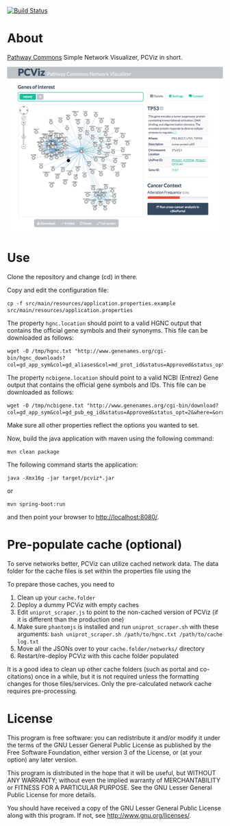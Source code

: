 [![Build Status](https://travis-ci.org/PathwayCommons/pcviz.svg?branch=master)](https://travis-ci.org/PathwayCommons/pcviz)

# About
[Pathway Commons](http://www.pathwaycommons.org) Simple Network Visualizer, PCViz in short.

[![PCViz](./pcviz-screenshot.png)](http://www.pathwaycommons.org/pcviz/)

# Use
Clone the repository and change (cd) in there. 

Copy and edit the configuration file:
```
cp -f src/main/resources/application.properties.example src/main/resources/application.properties
```
The property `hgnc.location` should point to a valid HGNC output that contains the official gene symbols and their synonyms.
This file can be downloaded as follows:
```
wget -O /tmp/hgnc.txt "http://www.genenames.org/cgi-bin/hgnc_downloads?col=gd_app_sym&col=gd_aliases&col=md_prot_id&status=Approved&status_opt=2&where=&order_by=gd_hgnc_id&format=text&limit=&hgnc_dbtag=on&submit=submit" 
```
The property `ncbigene.location` should point to a valid NCBI (Entrez) Gene output that contains 
the official gene symbols and IDs. This file can be downloaded as follows:
```
wget -O /tmp/ncbigene.txt "http://www.genenames.org/cgi-bin/download?col=gd_app_sym&col=gd_pub_eg_id&status=Approved&status_opt=2&where=&order_by=gd_app_sym_sort&format=text&limit=&hgnc_dbtag=on&submit=submit" 
```

Make sure all other properties reflect the options you wanted to set. 

Now, build the java application with maven using the following command:

```
mvn clean package
```

The following command starts the application:
```
java -Xmx16g -jar target/pcviz*.jar
```
or
```
mvn spring-boot:run
```

and then point your browser to [http://localhost:8080/](http://localhost:8080/).


# Pre-populate cache (optional)
To serve networks better, PCViz can utilize cached network data.
The data folder for the cache files is set within the properties file using the

To prepare those caches, you need to

1. Clean up your `cache.folder`
2. Deploy a dummy PCViz with empty caches
3. Edit `uniprot_scraper.js` to point to the non-cached version of PCViz (if it is different than the production one)
4. Make sure `phantomjs` is installed and run `uniprot_scraper.sh` with these arguments: 
`bash uniprot_scraper.sh /path/to/hgnc.txt /path/to/cache log.txt`
5. Move all the JSONs over to your `cache.folder/networks/` directory
6. Restart/re-deploy PCViz with this cache folder populated

It is a good idea to clean up other cache folders (such as portal and co-citations) once in a while, 
but it is not required unless the formatting changes for those files/services. 
Only the pre-calculated network cache requires pre-processing.

# License
This program is free software: you can redistribute it and/or modify
it under the terms of the GNU Lesser General Public License as published by
the Free Software Foundation, either version 3 of the License, or
(at your option) any later version.

This program is distributed in the hope that it will be useful,
but WITHOUT ANY WARRANTY; without even the implied warranty of
MERCHANTABILITY or FITNESS FOR A PARTICULAR PURPOSE.  See the
GNU Lesser General Public License for more details.

You should have received a copy of the GNU Lesser General Public License
along with this program.  If not, see <http://www.gnu.org/licenses/>.
